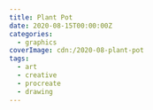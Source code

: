 ```yaml
---
title: Plant Pot
date: 2020-08-15T00:00:00Z
categories:
  - graphics
coverImage: cdn:/2020-08-plant-pot
tags:
  - art
  - creative
  - procreate
  - drawing
---
```

